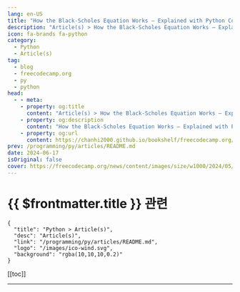 ```yaml
---
lang: en-US
title: "How the Black-Scholes Equation Works – Explained with Python Code Examples"
description: "Article(s) > How the Black-Scholes Equation Works – Explained with Python Code Examples"
icon: fa-brands fa-python
category: 
  - Python
  - Article(s)
tag: 
  - blog
  - freecodecamp.org
  - py
  - python
head:
  - - meta:
    - property: og:title
      content: "Article(s) > How the Black-Scholes Equation Works – Explained with Python Code Examples"
    - property: og:description
      content: "How the Black-Scholes Equation Works – Explained with Python Code Examples"
    - property: og:url
      content: https://chanhi2000.github.io/bookshelf/freecodecamp.org/how-the-black-scholes-equation-works-python-examples.html
prev: /programming/py/articles/README.md
date: 2024-06-17
isOriginal: false
cover: https://freecodecamp.org/news/content/images/size/w1000/2024/05/5.png
---
```


# {{ $frontmatter.title }} 관련

```component VPCard
{
  "title": "Python > Article(s)",
  "desc": "Article(s)",
  "link": "/programming/py/articles/README.md",
  "logo": "/images/ico-wind.svg",
  "background": "rgba(10,10,10,0.2)"
}
```

[[toc]]

---

<SiteInfo
  name="How the Black-Scholes Equation Works – Explained with Python Code Examples"
  desc="The Black-Scholes Equation is probably one of the most influential equations that nobody has heard about...."
  url="https://freecodecamp.org/news/how-the-black-scholes-equation-works-python-examples/"
  logo="https://cdn.freecodecamp.org/universal/favicons/favicon.ico"
  preview="https://freecodecamp.org/news/content/images/size/w1000/2024/05/5.png"/>

<!-- TODO: 작성 -->

